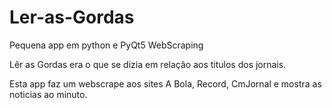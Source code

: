 # Ler-as-Gordas
Pequena app em python e PyQt5 WebScraping

Lêr as Gordas era o que se dizia em relação aos titulos dos jornais.

Esta app faz um webscrape aos sites A Bola, Record, CmJornal
e mostra as noticias ao minuto.
